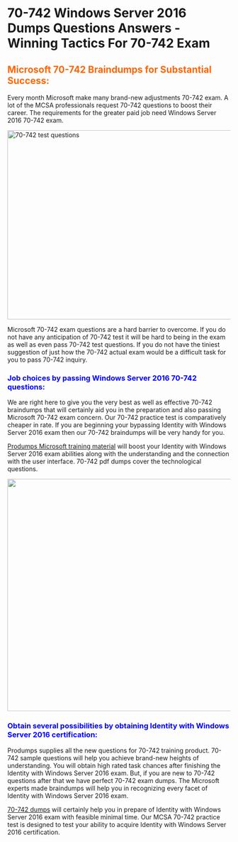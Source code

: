 # 70-742 Windows Server 2016 Dumps Questions Answers - Winning Tactics For 70-742 Exam
<h2><span style="color: #ff6600;"><strong>Microsoft 70-742 Braindumps for Substantial Success:</strong></span></h2>
<p><span style="font-weight: 400;">Every month Microsoft make many brand-new adjustments 70-742 exam. A lot of the MCSA professionals request 70-742 questions to boost their career. The requirements for the greater paid job need Windows Server 2016 70-742 exam.</span></p>
<p><span style="font-weight: 400;"><img style="display: block; margin-left: auto; margin-right: auto;" src="https://i.imgur.com/N6UNzwp.jpg" alt="70-742 test questions" width="537" height="426" /></span></p>
<p><span style="font-weight: 400;">Microsoft 70-742 exam questions are a hard barrier to overcome. If you do not have any anticipation of 70-742 test it will be hard to being in the exam as well as even pass 70-742 test questions. If you do not have the tiniest suggestion of just how the 70-742 actual exam would be a difficult task for you to pass 70-742 inquiry.</span></p>
<h3><span style="color: #0000ff;"><strong>Job choices by passing Windows Server 2016 70-742 questions:</strong></span></h3>
<p><span style="font-weight: 400;">We are right here to give you the very best as well as effective 70-742 braindumps that will certainly aid you in the preparation and also passing Microsoft 70-742 exam concern. Our 70-742 practice test is comparatively cheaper in rate. If you are beginning your bypassing Identity with Windows Server 2016 exam then our 70-742 braindumps will be very handy for you.</span></p>
<p><span style="font-weight: 400;"><a href="https://www.produmps.com/70-742-questions.html">Produmps Microsoft training material</a> will boost your Identity with Windows Server 2016 exam abilities along with the understanding and the connection with the user interface. 70-742 pdf dumps cover the technological questions.</span></p>
<p><span style="font-weight: 400;"><strong><a title="70-742 exam dumps pdf" href="https://www.produmps.com/70-742-questions.html"><img style="display: block; margin-left: auto; margin-right: auto;" src="https://i.imgur.com/vjxM8Ln.png" alt="" width="561" height="523" /></a></strong></span></p>
<h3><span style="color: #0000ff;"><strong>Obtain several possibilities by obtaining Identity with Windows Server 2016 certification:</strong></span></h3>
<p><span style="font-weight: 400;">Produmps supplies all the new questions for 70-742 training product. 70-742 sample questions will help you achieve brand-new heights of understanding. You will obtain high rated task chances after finishing the Identity with Windows Server 2016 exam. But, if you are new to 70-742 questions after that we have perfect 70-742 exam dumps. The Microsoft experts made braindumps will help you in recognizing every facet of Identity with Windows Server 2016 exam.</span></p>
<p><span style="font-weight: 400;"><a href="https://www.produmps.com/70-742-questions.html">70-742 dumps</a> will certainly help you in prepare of Identity with Windows Server 2016 exam with feasible minimal time. Our MCSA 70-742 practice test is designed to test your ability to acquire Identity with Windows Server 2016 certification.</span></p>
